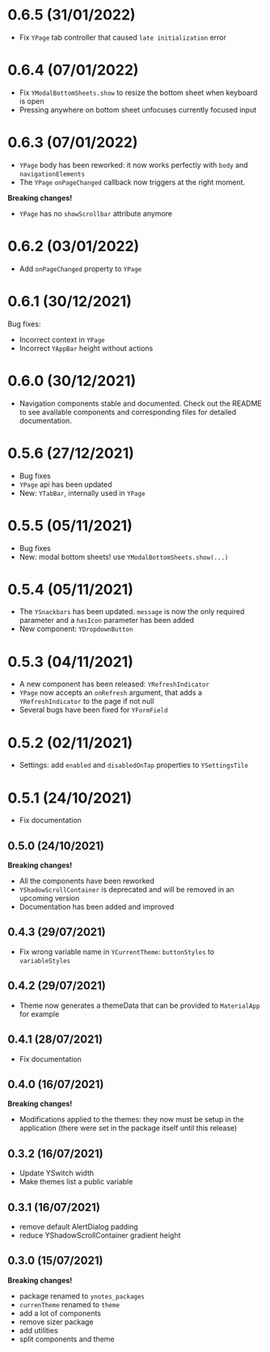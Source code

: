 # 0.6.5 (31/01/2022)

- Fix `YPage` tab controller that caused `late initialization` error

# 0.6.4 (07/01/2022)

- Fix `YModalBottomSheets.show` to resize the bottom sheet when keyboard is open
- Pressing anywhere on bottom sheet unfocuses currently focused input

# 0.6.3 (07/01/2022)

- `YPage` body has been reworked: it now works perfectly with `body` and `navigationElements`
- The `YPage` `onPageChanged` callback now triggers at the right moment.

**Breaking changes!**

- `YPage` has no `showScrollbar` attribute anymore
# 0.6.2 (03/01/2022)

- Add `onPageChanged` property to `YPage`

# 0.6.1 (30/12/2021)

Bug fixes:

- Incorrect context in `YPage`
- Incorrect `YAppBar` height without actions

# 0.6.0 (30/12/2021)

- Navigation components stable and documented. Check out the README to see available components and corresponding files for detailed documentation.

# 0.5.6 (27/12/2021)

- Bug fixes
- `YPage` api has been updated
- New: `YTabBar`, internally used in `YPage`

# 0.5.5 (05/11/2021)

- Bug fixes
- New: modal bottom sheets! use `YModalBottomSheets.show(...)`

# 0.5.4 (05/11/2021)

- The `YSnackbars` has been updated. `message` is now the only required parameter and a `hasIcon` parameter has been added
- New component: `YDropdownButton`

# 0.5.3 (04/11/2021)

- A new component has been released: `YRefreshIndicator`
- `YPage` now accepts an `onRefresh` argument, that adds a `YRefreshIndicator` to the page if not null
- Several bugs have been fixed for `YFormField`

# 0.5.2 (02/11/2021)

- Settings: add `enabled` and `disabledOnTap` properties to `YSettingsTile`

# 0.5.1 (24/10/2021)

- Fix documentation

## 0.5.0 (24/10/2021)

**Breaking changes!**

- All the components have been reworked
- `YShadowScrollContainer` is deprecated and will be removed in an upcoming version
- Documentation has been added and improved

## 0.4.3 (29/07/2021)

- Fix wrong variable name in `YCurrentTheme`: `buttonStyles` to `variableStyles`

## 0.4.2 (29/07/2021)

- Theme now generates a themeData that can be provided to `MaterialApp` for example

## 0.4.1 (28/07/2021)

- Fix documentation

## 0.4.0 (16/07/2021)

**Breaking changes!**

- Modifications applied to the themes: they now must be setup in the application (there were set in the package itself until this release)

## 0.3.2 (16/07/2021)

- Update YSwitch width
- Make themes list a public variable

## 0.3.1 (16/07/2021)

- remove default AlertDialog padding
- reduce YShadowScrollContainer gradient height

## 0.3.0 (15/07/2021)

**Breaking changes!**

- package renamed to `ynotes_packages`
- `currenTheme` renamed to `theme`
- add a lot of components
- remove sizer package
- add utilities
- split components and theme
